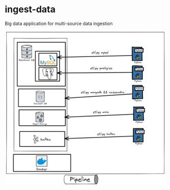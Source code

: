 # ingest-data
Big data application for multi-source data ingestion

![Architecture1](./images/img-01.png)


